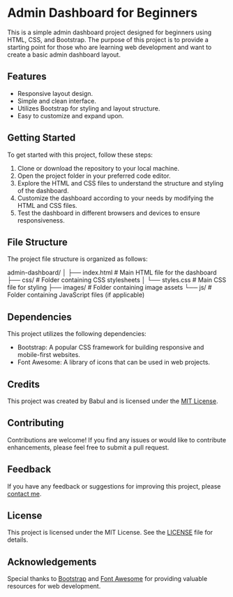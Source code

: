 # Admin Dashboard for Beginners

This is a simple admin dashboard project designed for beginners using HTML, CSS, and Bootstrap. The purpose of this project is to provide a starting point for those who are learning web development and want to create a basic admin dashboard layout.

## Features

- Responsive layout design.
- Simple and clean interface.
- Utilizes Bootstrap for styling and layout structure.
- Easy to customize and expand upon.

## Getting Started

To get started with this project, follow these steps:

1. Clone or download the repository to your local machine.
2. Open the project folder in your preferred code editor.
3. Explore the HTML and CSS files to understand the structure and styling of the dashboard.
4. Customize the dashboard according to your needs by modifying the HTML and CSS files.
5. Test the dashboard in different browsers and devices to ensure responsiveness.

## File Structure

The project file structure is organized as follows:

admin-dashboard/
│
├── index.html # Main HTML file for the dashboard
├── css/ # Folder containing CSS stylesheets
│ └── styles.css # Main CSS file for styling
├── images/ # Folder containing image assets
└── js/ # Folder containing JavaScript files (if applicable)


## Dependencies

This project utilizes the following dependencies:

- Bootstrap: A popular CSS framework for building responsive and mobile-first websites.
- Font Awesome: A library of icons that can be used in web projects.

## Credits

This project was created by Babul and is licensed under the [MIT License](LICENSE).

## Contributing

Contributions are welcome! If you find any issues or would like to contribute enhancements, please feel free to submit a pull request.

## Feedback

If you have any feedback or suggestions for improving this project, please [contact me](mailto:youremail@example.com).

## License

This project is licensed under the MIT License. See the [LICENSE](LICENSE) file for details.

## Acknowledgements

Special thanks to [Bootstrap](https://getbootstrap.com/) and [Font Awesome](https://fontawesome.com/) for providing valuable resources for web development.
